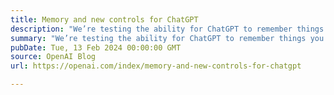 ```yaml
---
title: Memory and new controls for ChatGPT
description: "We’re testing the ability for ChatGPT to remember things you discuss to make future chats more helpful. You’re in control of ChatGPT’s memory."
summary: "We’re testing the ability for ChatGPT to remember things you discuss to make future chats more helpful. You’re in control of ChatGPT’s memory."
pubDate: Tue, 13 Feb 2024 00:00:00 GMT
source: OpenAI Blog
url: https://openai.com/index/memory-and-new-controls-for-chatgpt

---
```


